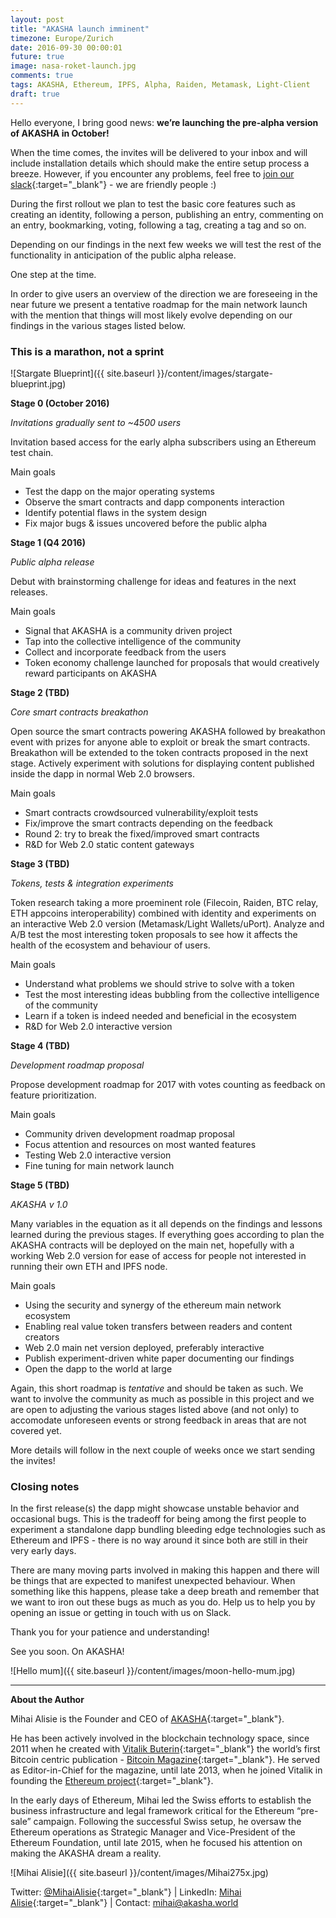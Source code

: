 ```yaml
---
layout: post
title: "AKASHA launch imminent"
timezone: Europe/Zurich
date: 2016-09-30 00:00:01
future: true
image: nasa-roket-launch.jpg
comments: true
tags: AKASHA, Ethereum, IPFS, Alpha, Raiden, Metamask, Light-Client
draft: true
---
```

Hello everyone, I bring good news: **we’re launching the pre-alpha version of AKASHA in October!**

When the time comes, the invites will be delivered to your inbox and will include installation details which should make the entire setup process a breeze. However, if you encounter any problems, feel free to [join our slack](http://akasha-slack.herokuapp.com/){:target="_blank"} - we are friendly people :)

During the first rollout we plan to test the basic core features such as creating an identity, following a person, publishing an entry, commenting on an entry, bookmarking, voting, following a tag, creating a tag and so on.

Depending on our findings in the next few weeks we will test the rest of the functionality in anticipation of the public alpha release. 

One step at the time.

In order to give users an overview of the direction we are foreseeing in the near future we present a tentative roadmap for the main network launch with the mention that things will most likely evolve depending on our findings in the various stages listed below.

### This is a marathon, not a sprint

![Stargate Blueprint]({{ site.baseurl }}/content/images/stargate-blueprint.jpg)

**Stage 0 (October 2016)**

*Invitations gradually sent to ~4500 users*

Invitation based access for the early alpha subscribers using an Ethereum test chain.

Main goals

- Test the dapp on the major operating systems
- Observe the smart contracts and dapp components interaction
- Identify potential flaws in the system design
- Fix major bugs & issues uncovered before the public alpha

**Stage 1 (Q4 2016)**

*Public alpha release*

Debut with brainstorming challenge for ideas and features in the next releases.

Main goals

- Signal that AKASHA is a community driven project
- Tap into the collective intelligence of the community
- Collect and incorporate feedback from the users
- Token economy challenge launched for proposals that would creatively reward participants on AKASHA

**Stage 2 (TBD)**

*Core smart contracts breakathon*

Open source the smart contracts powering AKASHA followed by breakathon event with prizes for anyone able to exploit or break the smart contracts. Breakathon will be extended to the token contracts proposed in the next stage. Actively experiment with solutions for displaying content published inside the dapp in normal Web 2.0 browsers.

Main goals

- Smart contracts crowdsourced vulnerability/exploit tests 
- Fix/improve the smart contracts depending on the feedback
- Round 2: try to break the fixed/improved smart contracts
- R&D for Web 2.0 static content gateways 

**Stage 3 (TBD)**

*Tokens, tests & integration experiments*

Token research taking a more proeminent role (Filecoin, Raiden, BTC relay, ETH appcoins interoperability) combined with identity and experiments on an interactive Web 2.0 version (Metamask/Light Wallets/uPort). Analyze and A/B test the most interesting token proposals to see how it affects the health of the ecosystem and behaviour of users. 

Main goals

- Understand what problems we should strive to solve with a token
- Test the most interesting ideas bubbling from the collective intelligence of the community
- Learn if a token is indeed needed and beneficial in the ecosystem
- R&D for Web 2.0 interactive version

**Stage 4 (TBD)**

*Development roadmap proposal*

Propose development roadmap for 2017 with votes counting as feedback on feature prioritization. 

Main goals

- Community driven development roadmap proposal
- Focus attention and resources on most wanted features
- Testing Web 2.0 interactive version
- Fine tuning for main network launch

**Stage 5 (TBD)**

*AKASHA v 1.0*

Many variables in the equation as it all depends on the findings and lessons learned during the previous stages. If everything goes according to plan the AKASHA contracts will be deployed on the main net, hopefully with a working Web 2.0 version for ease of access for people not interested in running their own ETH and IPFS node.

Main goals

- Using the security and synergy of the ethereum main network ecosystem
- Enabling real value token transfers between readers and content creators
- Web 2.0 main net version deployed, preferably interactive
- Publish experiment-driven white paper documenting our findings
- Open the dapp to the world at large

Again, this short roadmap is *tentative* and should be taken as such. We want to involve the community as much as possible in this project and we are open to adjusting the various stages listed above (and not only) to accomodate unforeseen events or strong feedback in areas that are not covered yet. 

More details will follow in the next couple of weeks once we start sending the invites!

### Closing notes

In the first release(s) the dapp might showcase unstable behavior and occasional bugs. This is the tradeoff for being among the first people to experiment a standalone dapp bundling bleeding edge technologies such as Ethereum and IPFS - there is no way around it since both are still in their very early days. 

There are many moving parts involved in making this happen and there will be things that are expected to manifest unexpected behaviour. When something like this happens, please take a deep breath and remember that we want to iron out these bugs as much as you do. Help us to help you by opening an issue or getting in touch with us on Slack. 

Thank you for your patience and understanding!

See you soon. On AKASHA!

![Hello mum]({{ site.baseurl }}/content/images/moon-hello-mum.jpg)

----

**About the Author**

Mihai Alisie is the Founder and CEO of [AKASHA](http://akasha.world/){:target="_blank"}.

He has been actively involved in the blockchain technology space, since 2011 when he created with [Vitalik Buterin](http://vitalik.ca){:target="_blank"} the world’s first Bitcoin centric publication - [Bitcoin Magazine](https://bitcoinmagazine.com/){:target="_blank"}. He served as Editor-in-Chief for the magazine, until late 2013, when he joined Vitalik in founding the [Ethereum project](https://ethereum.org/){:target="_blank"}.

In the early days of Ethereum, Mihai led the Swiss efforts to establish the business infrastructure and legal framework critical for the Ethereum “pre-sale” campaign. Following the successful Swiss setup, he oversaw the Ethereum operations as Strategic Manager and Vice-President of the Ethereum Foundation, until late 2015, when he focused his attention on making the AKASHA dream a reality.

![Mihai Alisie]({{ site.baseurl }}/content/images/Mihai275x.jpg)

Twitter: [@MihaiAlisie](https://twitter.com/MihaiAlisie){:target="_blank"} | 
LinkedIn: [Mihai Alisie](https://www.linkedin.com/in/mihaialisie){:target="_blank"} | 
Contact: [mihai@akasha.world](mailto:mihai@akasha.world)
